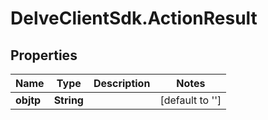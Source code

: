 # DelveClientSdk.ActionResult

## Properties

Name | Type | Description | Notes
------------ | ------------- | ------------- | -------------
**objtp** | **String** |  | [default to &#39;&#39;]


